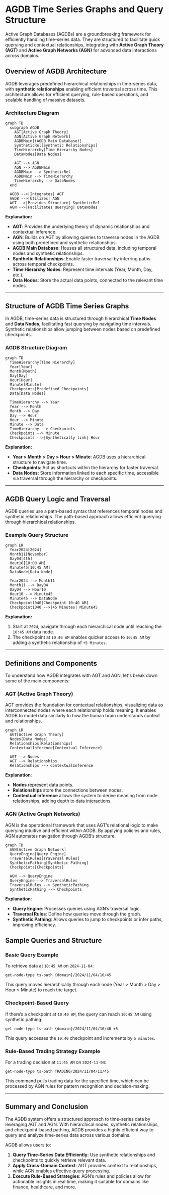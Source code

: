 # AGDB Time Series Graphs and Query Structure

Active Graph Databases (AGDBs) are a groundbreaking framework for efficiently handling time-series data. They are structured to facilitate quick querying and contextual relationships, integrating with **Active Graph Theory (AGT)** and **Active Graph Networks (AGN)** for advanced data interactions across domains.

## Overview of AGDB Architecture

AGDB leverages predefined hierarchical relationships in time-series data, with **synthetic relationships** enabling efficient traversal across time. This architecture allows for efficient querying, rule-based operations, and scalable handling of massive datasets.

### Architecture Diagram

```mermaid
graph TB
  subgraph AGDB
    AGT[Active Graph Theory]
    AGN[Active Graph Network]
    AGDBMain[(AGDB Main Database)]
    SyntheticRel[Synthetic Relationships]
    TimeHierarchy[Time Hierarchy Nodes]
    DataNodes[Data Nodes]

    AGT --> AGN
    AGN --> AGDBMain
    AGDBMain --> SyntheticRel
    AGDBMain --> TimeHierarchy
    TimeHierarchy --> DataNodes
  end

  AGDB -->|Integrates| AGT
  AGDB -->|Utilizes| AGN
  AGT -->|Provides Structure| SyntheticRel
  AGN -->|Facilitates Querying| DataNodes
```

**Explanation:**
- **AGT**: Provides the underlying theory of dynamic relationships and contextual inference.
- **AGN**: Builds on AGT by allowing queries to traverse nodes in the AGDB using both predefined and synthetic relationships.
- **AGDB Main Database**: Houses all structured data, including temporal nodes and synthetic relationships.
- **Synthetic Relationships**: Enable faster traversal by inferring paths across temporal checkpoints.
- **Time Hierarchy Nodes**: Represent time intervals (Year, Month, Day, etc.).
- **Data Nodes**: Store the actual data points, connected to the relevant time nodes.

---

## Structure of AGDB Time Series Graphs

In AGDB, time-series data is structured through hierarchical **Time Nodes** and **Data Nodes**, facilitating fast querying by navigating time intervals. Synthetic relationships allow jumping between nodes based on predefined checkpoints.

### AGDB Structure Diagram

```mermaid
graph TD
  TimeHierarchy[Time Hierarchy]
  Year[Year]
  Month[Month]
  Day[Day]
  Hour[Hour]
  Minute[Minute]
  Checkpoints[Predefined Checkpoints]
  Data[Data Nodes]

  TimeHierarchy --> Year
  Year --> Month
  Month --> Day
  Day --> Hour
  Hour --> Minute
  Minute --> Data
  TimeHierarchy --> Checkpoints
  Checkpoints --> Minute
  Checkpoints -->|Synthetically link| Hour
```

**Explanation:**
- **Year > Month > Day > Hour > Minute**: AGDB uses a hierarchical structure to navigate time.
- **Checkpoints**: Act as shortcuts within the hierarchy for faster traversal.
- **Data Nodes**: Store information linked to each specific time, accessible via traversal through the hierarchy or checkpoints.

---

## AGDB Query Logic and Traversal

AGDB queries use a path-based syntax that references temporal nodes and synthetic relationships. The path-based approach allows efficient querying through hierarchical relationships.

### Example Query Structure

```mermaid
graph LR
  Year2024[2024]
  Month11[November]
  Day04[4th]
  Hour10[10:00 AM]
  Minute45[10:45 AM]
  DataNode[Data Node]

  Year2024 --> Month11
  Month11 --> Day04
  Day04 --> Hour10
  Hour10 --> Minute45
  Minute45 --> DataNode
  Checkpoint1040[Checkpoint 10:40 AM]
  Checkpoint1040 -->|+5 Minutes| Minute45
```

**Explanation:**
1. Start at `2024`, navigate through each hierarchical node until reaching the `10:45 AM` data node.
2. The checkpoint at `10:40 AM` enables quicker access to `10:45 AM` by adding a synthetic relationship of `+5 Minutes`.

---

## Definitions and Components

To understand how AGDB integrates with AGT and AGN, let's break down some of the main components:

### AGT (Active Graph Theory)

AGT provides the foundation for contextual relationships, visualizing data as interconnected nodes where each relationship holds meaning. It enables AGDB to model data similarly to how the human brain understands context and relationships.

```mermaid
graph LR
  AGT[Active Graph Theory]
  Nodes[Data Nodes]
  Relationships[Relationships]
  ContextualInference[Contextual Inference]

  AGT --> Nodes
  AGT --> Relationships
  Relationships --> ContextualInference
```

**Explanation**:
- **Nodes** represent data points.
- **Relationships** store the connections between nodes.
- **Contextual Inference** allows the system to derive meaning from node relationships, adding depth to data interactions.

### AGN (Active Graph Networks)

AGN is the operational framework that uses AGT’s relational logic to make querying intuitive and efficient within AGDB. By applying policies and rules, AGN automates navigation through AGDB’s structure.

```mermaid
graph TD
  AGN[Active Graph Network]
  QueryEngine[Query Engine]
  TraversalRules[Traversal Rules]
  SyntheticPathing[Synthetic Pathing]
  Checkpoints[Checkpoints]

  AGN --> QueryEngine
  QueryEngine --> TraversalRules
  TraversalRules --> SyntheticPathing
  SyntheticPathing --> Checkpoints
```

**Explanation**:
- **Query Engine**: Processes queries using AGN’s traversal logic.
- **Traversal Rules**: Define how queries move through the graph.
- **Synthetic Pathing**: Allows queries to jump to checkpoints or infer paths, improving efficiency.

## Sample Queries and Structure

### Basic Query Example

To retrieve data at `10:45 AM` on `2024-11-04`:

```plaintext
get-node-type ts-path {domain}/2024/11/04/10/45
```

This query moves hierarchically through each node (Year > Month > Day > Hour > Minute) to reach the target.

### Checkpoint-Based Query

If there’s a checkpoint at `10:40 AM`, the query can reach `10:45 AM` using synthetic pathing:

```plaintext
get-node-type ts-path {domain}/2024/11/04/10/40 +5
```

This query accesses the `10:40` checkpoint and increments by `5 minutes`.

### Rule-Based Trading Strategy Example

For a trading decision at `11:45 AM` on `2024-11-04`:

```plaintext
get-node-type ts-path TRADING/2024/11/04/11/45
```

This command pulls trading data for the specified time, which can be processed by AGN rules for pattern recognition and decision-making.

---

## Summary and Conclusion

The AGDB system offers a structured approach to time-series data by leveraging AGT and AGN. With hierarchical nodes, synthetic relationships, and checkpoint-based pathing, AGDB provides a highly efficient way to query and analyze time-series data across various domains.

AGDB allows users to:
1. **Query Time-Series Data Efficiently**: Use synthetic relationships and checkpoints to quickly retrieve relevant data.
2. **Apply Cross-Domain Context**: AGT provides context to relationships, while AGN enables effective query processing.
3. **Execute Rule-Based Strategies**: AGN’s rules and policies allow for actionable insights in real time, making it suitable for domains like finance, healthcare, and more.
